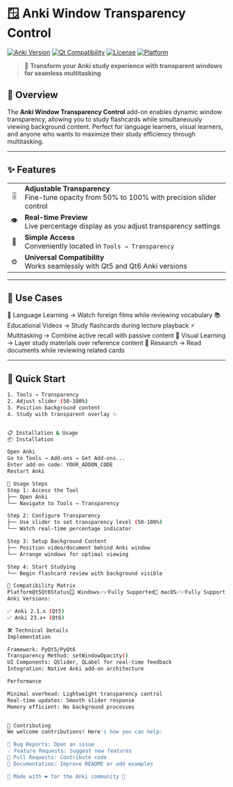 # 🪟 Anki Window Transparency Control

[![Anki Version](https://img.shields.io/badge/Anki-2.1.x%20%7C%2023.x%2B-blue)](https://apps.ankiweb.net/)
[![Qt Compatibility](https://img.shields.io/badge/Qt-5%20%7C%206-green)](https://www.qt.io/)
[![License](https://img.shields.io/badge/License-MIT-yellow.svg)](LICENSE)
[![Platform](https://img.shields.io/badge/Platform-Windows%20%7C%20macOS%20%7C%20Linux-lightgrey)](https://github.com/DaniloJendick/Anki_Window-Transparency-Control)

> 🎯 **Transform your Anki study experience with transparent windows for seamless multitasking**

## 📖 Overview

The **Anki Window Transparency Control** add-on enables dynamic window transparency, allowing you to study flashcards while simultaneously viewing background content. Perfect for language learners, visual learners, and anyone who wants to maximize their study efficiency through multitasking.

---

## ✨ Features

<table>
<tr>
<td align="center">🎚️</td>
<td><strong>Adjustable Transparency</strong><br/>Fine-tune opacity from 50% to 100% with precision slider control</td>
</tr>
<tr>
<td align="center">👁️</td>
<td><strong>Real-time Preview</strong><br/>Live percentage display as you adjust transparency settings</td>
</tr>
<tr>
<td align="center">🎯</td>
<td><strong>Simple Access</strong><br/>Conveniently located in <code>Tools → Transparency</code></td>
</tr>
<tr>
<td align="center">⚙️</td>
<td><strong>Universal Compatibility</strong><br/>Works seamlessly with Qt5 and Qt6 Anki versions</td>
</tr>
</table>

---

## 🎯 Use Cases
🌟 Language Learning    →  Watch foreign films while reviewing vocabulary
📚 Educational Videos   →  Study flashcards during lecture playback
⚡ Multitasking         →  Combine active recall with passive content
🎨 Visual Learning      →  Layer study materials over reference content
📖 Research             →  Read documents while reviewing related cards

---

## 🚀 Quick Start

```bash
1. Tools → Transparency
2. Adjust slider (50-100%)
3. Position background content
4. Study with transparent overlay ✨


📋 Installation & Usage
📦 Installation

Open Anki
Go to Tools → Add-ons → Get Add-ons...
Enter add-on code: YOUR_ADDON_CODE
Restart Anki

🔧 Usage Steps
Step 1: Access the Tool
├── Open Anki
└── Navigate to Tools → Transparency

Step 2: Configure Transparency  
├── Use slider to set transparency level (50-100%)
└── Watch real-time percentage indicator

Step 3: Setup Background Content
├── Position video/document behind Anki window
└── Arrange windows for optimal viewing

Step 4: Start Studying
└── Begin flashcard review with background visible

🔧 Compatibility Matrix
PlatformQt5Qt6Status🪟 Windows✅✅Fully Supported🍎 macOS✅✅Fully Supported🐧 Linux✅✅Fully Supported
Anki Versions:

✅ Anki 2.1.x (Qt5)
✅ Anki 23.x+ (Qt6)

🛠️ Technical Details
Implementation

Framework: PyQt5/PyQt6
Transparency Method: setWindowOpacity()
UI Components: QSlider, QLabel for real-time feedback
Integration: Native Anki add-on architecture

Performance

Minimal overhead: Lightweight transparency control
Real-time updates: Smooth slider response
Memory efficient: No background processes


🤝 Contributing
We welcome contributions! Here's how you can help:

🐛 Bug Reports: Open an issue
💡 Feature Requests: Suggest new features
🔧 Pull Requests: Contribute code
📝 Documentation: Improve README or add examples

🌟 Made with ❤️ for the Anki community 🌟
